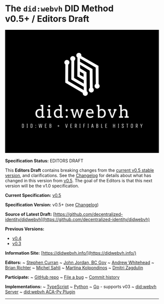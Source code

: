 The `did:webvh` DID Method<br>v0.5+ / Editors Draft
==================

![did:webvh Logo](https://raw.githubusercontent.com/decentralized-identity/didwebvh/refs/heads/main/didwebvh.jpg)

**Specification Status:** EDITORS DRAFT

This **Editors Draft** contains breaking changes from the [current v0.5 stable version](../), and clarifications. See the [Changelog](#didwebvh-version-changelog) for details about what has changed in this version from [v0.5](../). The goal of the Editors is that this next version will be the v1.0 specification.

**Current Specification:** [v0.5](../)

**Specification Version:** v0.5+ (see [Changelog](#didwebvh-version-changelog))

**Source of Latest Draft:**
  [https://github.com/decentralized-identity/didwebvh](https://github.com/decentralized-identity/didwebvh)

**Previous Versions:**

- [v0.4](../v0.4)
- [v0.3](../v0.3)

**Information Site:**
  [https://didwebvh.info/](https://didwebvh.info/)

**Editors:**
~ [Stephen Curran](https://github.com/swcurran)
~ [John Jordan, BC Gov](https://github.com/jljordan42)
~ [Andrew Whitehead](https://github.com/andrewwhitehead)
~ [Brian Richter](https://github.com/brianorwhatever)
~ [Michel Sahli](https://github.com/bj-ms)
~ [Martina Kolpondinos](https://github.com/martipos)
~ [Dmitri Zagdulin](https://github.com/dmitrizagidulin)

**Participate:**
~ [GitHub repo](https://github.com/decentralized-identity/didwebvh)
~ [File a bug](https://github.com/decentralized-identity/didwebvh/issues)
~ [Commit history](https://github.com/decentralized-identity/didwebvh/commits/main)

**Implementations:**
~ [TypeScript]
~ [Python]
~ [Go] - supports v03
~ [did:webvh Server]
~ [did:webvh ACA-Py Plugin]

[TypeScript]: https://github.com/decentralized-identity/trustdidweb-ts
[Python]: https://github.com/decentralized-identity/trustdidweb-py
[Go]: https://github.com/nuts-foundation/trustdidweb-go
[did:webvh Server]: https://github.com/decentralized-identity/trustdidweb-server-py
[did:webvh ACA-Py Plugin]: https://github.com/openwallet-foundation/acapy-plugins/pull/1377 

------------------------------------
